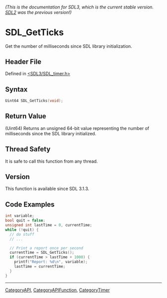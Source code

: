 ###### (This is the documentation for SDL3, which is the current stable version. [SDL2](https://wiki.libsdl.org/SDL2/) was the previous version!)
# SDL_GetTicks

Get the number of milliseconds since SDL library initialization.

## Header File

Defined in [<SDL3/SDL_timer.h>](https://github.com/libsdl-org/SDL/blob/main/include/SDL3/SDL_timer.h)

## Syntax

```c
Uint64 SDL_GetTicks(void);
```

## Return Value

(Uint64) Returns an unsigned 64-bit value representing the number of
milliseconds since the SDL library initialized.

## Thread Safety

It is safe to call this function from any thread.

## Version

This function is available since SDL 3.1.3.

## Code Examples

```c
int variable;
bool quit = false;
unsigned int lastTime = 0, currentTime;
while (!quit) {
  // do stuff
  // ...

  // Print a report once per second
  currentTime = SDL_GetTicks();
  if (currentTime > lastTime + 1000) {
    printf("Report: %d\n", variable);
    lastTime = currentTime;
  }
}
```

----
[CategoryAPI](CategoryAPI), [CategoryAPIFunction](CategoryAPIFunction), [CategoryTimer](CategoryTimer)

